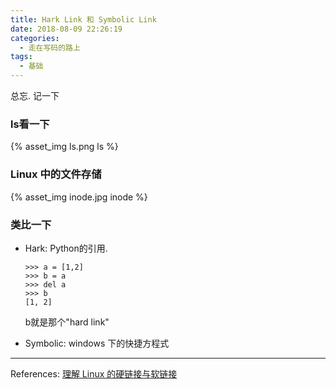 ```yaml
---
title: Hark Link 和 Symbolic Link
date: 2018-08-09 22:26:19
categories:
  - 走在写码的路上
tags:
  - 基础
---
```


总忘. 记一下

### ls看一下

{% asset_img ls.png ls %}

<!-- more -->

### Linux 中的文件存储

{% asset_img inode.jpg inode %}

### 类比一下

- Hark: Python的引用.

    ```
    >>> a = [1,2]
    >>> b = a
    >>> del a
    >>> b
    [1, 2]
    ```
    b就是那个"hard link"

- Symbolic: windows 下的快捷方程式


-------
References:
[理解 Linux 的硬链接与软链接](https://www.ibm.com/developerworks/cn/linux/l-cn-hardandsymb-links/)